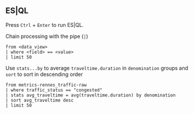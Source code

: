 ## ES|QL

Press `Ctrl` + `Enter` to run ES|QL.

Chain processing with the pipe (`|`)
```es|ql
from <data_view>
| where <field> == <value>
| limit 50
```

Use `stats...by` to average `traveltime.duration` in `denomination` groups and 
`sort` to sort in descending order
```es|ql
from metrics-rennes_traffic-raw
| where traffic_status == "congested"
| stats avg_traveltime = avg(traveltime.duration) by denomination
| sort avg_traveltime desc
| limit 50
```

